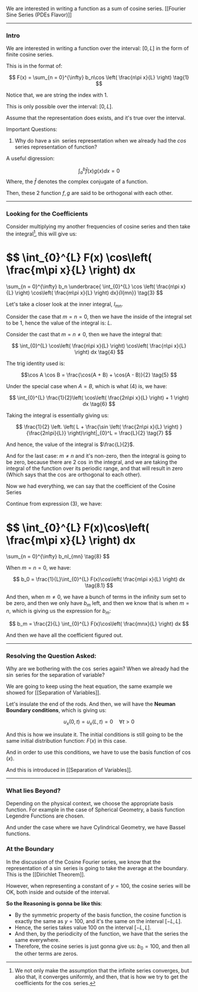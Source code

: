 We are interested in writing a function as a sum of cosine series. 
[[Fourier Sine Series (PDEs Flavor)]]


---
### **Intro**

We are interested in writing a function over the interval: $[0, L]$ in the form of finite cosine series. 

This is in the format of: 

$$
F(x) = 
\sum_{n = 0}^{\infty}
b_n\cos \left(
    \frac{n\pi x}{L}
\right)
\tag{1}
$$

Notice that, we are string the index with $1$. 

This is only possible over the interval: $[0, L]$. 

Assume that the representation does exists, and it's true over the interval. 

Important Questions: 
1. Why do have a $\sin$ series representation when we already had the $cos$ series representation of function? 

A useful digression: 

$$
\int_{a}^{b} \bar{f}(x)g(x)dx = 0
\tag{2}
$$
Where, the $\bar{f}$ denotes the complex conjugate of a function. 

Then, these 2 function $f, g$ are said to be orthogonal with each other. 


---
### **Looking for the Coefficients**

Consider multiplying my another frequencies of cosine series and then take the integral[^1], this will give us: 

$$
\int_{0}^{L} 
F(x) \cos\left(
    \frac{m\pi x}{L}
\right)
dx
=
\sum_{n = 0}^{\infty}
b_n 
\underbrace{
\int_{0}^{L} 
    \cos \left(
        \frac{n\pi x}{L}
    \right)
    \cos\left(
        \frac{m\pi x}{L}
    \right)
dx}_{I_{mn}}
\tag{3}
$$

Let's take a closer look at the inner integral, $I_{mn}$. 

Consider the case that $m = n = 0$, then we have the inside of the integral set to be $1$, hence the value of the integral is: $L$. 

Consider the cast that $m = n \ne 0$, then we have the integral that: 

$$
\int_{0}^{L} 
    \cos\left(
        \frac{n\pi x}{L}
    \right)
    \cos\left(
        \frac{n\pi x}{L}
    \right)
dx
\tag{4}
$$

The trig identity used is: 

$$\cos A \cos B = \frac{\cos(A + B) + \cos(A - B)}{2}
\tag{5}
$$

Under the special case when $A = B$, which is what (4) is, we have: 

$$
\int_{0}^{L} 
    \frac{1}{2}\left(
        \cos\left(
            \frac{2n\pi x}{L}
        \right)
        + 
        1
    \right)
dx
\tag{6}
$$

Taking the integral is essentially giving us: 

$$
\frac{1}{2}
\left.
\left(
    L + \frac{\sin
        \left(
            \frac{2n\pi x}{L}
        \right)
    }{\frac{2n\pi}{L}}
\right)\right|_{0}^L = \frac{L}{2}
\tag{7}
$$

And hence, the value of the integral is $\frac{L}{2}$. 

And for the last case: $m\ne n$ and it's non-zero, then the integral is going to be zero, because there are 2 $\cos$ in the integral, and we are taking the integral of the function over its periodic range, and that will result in zero (Which says that the $\cos$ are orthogonal to each other). 

Now we had everything, we can say that the coefficient of the Cosine Series 

Continue from expression (3), we have: 

$$
\int_{0}^{L} 
F(x)\cos\left(
    \frac{m\pi x}{L}
\right)
dx
=
\sum_{n = 0}^{\infty}
b_nI_{mn} 
\tag{8}
$$

When $m = n = 0$, we have: 


$$
b_0 = \frac{1}{L}\int_{0}^{L} 
F(x)\cos\left(
    \frac{m\pi x}{L}
\right)
dx
\tag{8.1}
$$

And then, when $m\ne 0$, we have a bunch of terms in the infinity sum set to be zero, and then we only have $b_m$ left, and then we know that is when $m = n$, which is giving us the expression for $b_m$: 

$$
b_m
= \frac{2}{L}
\int_{0}^{L} 
F(x)\cos\left(
    \frac{mnx}{L}
\right)
dx
$$

And then we have all the coefficient figured out. 

---
### **Resolving the Question Asked**: 

Why are we bothering with the $\cos$ series again? When we already had the $\sin$ series for the separation of variable? 

We are going to keep using the heat equation, the same example we showed for [[Separation of Variables]]. 

Let's insulate the end of the rods. And then, we will have the **Neuman Boundary conditions**, which is giving us: 

$$
u_x(0, t) = u_x(L, t) = 0 \quad \forall t > 0
$$

And this is how we insulate it. The initial conditions is still going to be the same initial distribution function: $F(x)$ in this case. 

And in order to use this conditions, we have to use the basis function of $\cos(x)$. 

And this is introduced in [[Separation of Variables]]. 

---
### **What lies Beyond**?
Depending on the physical context, we choose the appropriate basis function. For example in the case of Spherical Geometry, a basis function Legendre Functions are chosen. 

And under the case where we have Cylindrical Geometry, we have Bassel functions. 

### **At the Boundary**

In the discussion of the Cosine Fourier series, we know that the representation of a $\sin$ series is going to take the average at the boundary. This is the [[Dirichlet Theorem]]. 

However, when representing a constant of $y = 100$, the cosine series will be OK, both inside and outside of the interval. 

**So the Reasoning is gonna be like this**: 

* By the symmetric property of the basis function, the cosine function is exactly the same as $y = 100$, and it's the same on the interval $[-L, L]$. 
* Hence, the series takes value 100 on the interval $[-L, L]$. 
* And then, by the periodicity of the function, we have that the series the same everywhere. 
* Therefore, the cosine series is just gonna give us: $b_0 = 100$, and then all the other terms are zeros. 


[^1]: We not only make the assumption that the infinite series converges, but also that, it converges uniformly, and then, that is how we try to get the coefficients for the $\cos$ series.
